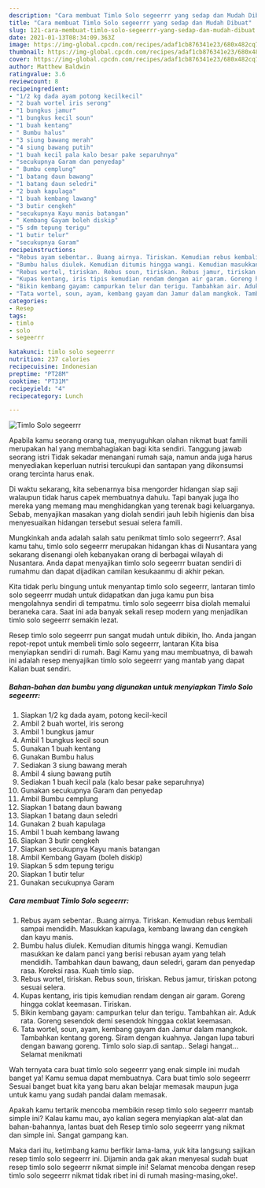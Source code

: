 ```yaml
---
description: "Cara membuat Timlo Solo segeerrr yang sedap dan Mudah Dibuat"
title: "Cara membuat Timlo Solo segeerrr yang sedap dan Mudah Dibuat"
slug: 121-cara-membuat-timlo-solo-segeerrr-yang-sedap-dan-mudah-dibuat
date: 2021-01-13T08:34:09.363Z
image: https://img-global.cpcdn.com/recipes/adaf1cb876341e23/680x482cq70/timlo-solo-segeerrr-foto-resep-utama.jpg
thumbnail: https://img-global.cpcdn.com/recipes/adaf1cb876341e23/680x482cq70/timlo-solo-segeerrr-foto-resep-utama.jpg
cover: https://img-global.cpcdn.com/recipes/adaf1cb876341e23/680x482cq70/timlo-solo-segeerrr-foto-resep-utama.jpg
author: Matthew Baldwin
ratingvalue: 3.6
reviewcount: 8
recipeingredient:
- "1/2 kg dada ayam potong kecilkecil"
- "2 buah wortel iris serong"
- "1 bungkus jamur"
- "1 bungkus kecil soun"
- "1 buah kentang"
- " Bumbu halus"
- "3 siung bawang merah"
- "4 siung bawang putih"
- "1 buah kecil pala kalo besar pake separuhnya"
- "secukupnya Garam dan penyedap"
- " Bumbu cemplung"
- "1 batang daun bawang"
- "1 batang daun seledri"
- "2 buah kapulaga"
- "1 buah kembang lawang"
- "3 butir cengkeh"
- "secukupnya Kayu manis batangan"
- " Kembang Gayam boleh diskip"
- "5 sdm tepung terigu"
- "1 butir telur"
- "secukupnya Garam"
recipeinstructions:
- "Rebus ayam sebentar.. Buang airnya. Tiriskan. Kemudian rebus kembali sampai mendidih. Masukkan kapulaga, kembang lawang dan cengkeh dan kayu manis."
- "Bumbu halus diulek. Kemudian ditumis hingga wangi. Kemudian masukkan ke dalam panci yang berisi rebusan ayam yang telah mendidih. Tambahkan daun bawang, daun seledri, garam dan penyedap rasa. Koreksi rasa. Kuah timlo siap."
- "Rebus wortel, tiriskan. Rebus soun, tiriskan. Rebus jamur, tiriskan potong sesuai selera."
- "Kupas kentang, iris tipis kemudian rendam dengan air garam. Goreng hingga coklat keemasan. Tiriskan."
- "Bikin kembang gayam: campurkan telur dan terigu. Tambahkan air. Aduk rata. Goreng sesendok demi sesendok hinggaa coklat keemasan."
- "Tata wortel, soun, ayam, kembang gayam dan Jamur dalam mangkok. Tambahkan kentang goreng. Siram dengan kuahnya. Jangan lupa taburi dengan bawang goreng. Timlo solo siap.di santap.. Selagi hangat... Selamat menikmati"
categories:
- Resep
tags:
- timlo
- solo
- segeerrr

katakunci: timlo solo segeerrr 
nutrition: 237 calories
recipecuisine: Indonesian
preptime: "PT28M"
cooktime: "PT31M"
recipeyield: "4"
recipecategory: Lunch

---
```



![Timlo Solo segeerrr](https://img-global.cpcdn.com/recipes/adaf1cb876341e23/680x482cq70/timlo-solo-segeerrr-foto-resep-utama.jpg)

Apabila kamu seorang orang tua, menyuguhkan olahan nikmat buat famili merupakan hal yang membahagiakan bagi kita sendiri. Tanggung jawab seorang istri Tidak sekadar menangani rumah saja, namun anda juga harus menyediakan keperluan nutrisi tercukupi dan santapan yang dikonsumsi orang tercinta harus enak.

Di waktu  sekarang, kita sebenarnya bisa mengorder hidangan siap saji walaupun tidak harus capek membuatnya dahulu. Tapi banyak juga lho mereka yang memang mau menghidangkan yang terenak bagi keluarganya. Sebab, menyajikan masakan yang diolah sendiri jauh lebih higienis dan bisa menyesuaikan hidangan tersebut sesuai selera famili. 



Mungkinkah anda adalah salah satu penikmat timlo solo segeerrr?. Asal kamu tahu, timlo solo segeerrr merupakan hidangan khas di Nusantara yang sekarang disenangi oleh kebanyakan orang di berbagai wilayah di Nusantara. Anda dapat menyajikan timlo solo segeerrr buatan sendiri di rumahmu dan dapat dijadikan camilan kesukaanmu di akhir pekan.

Kita tidak perlu bingung untuk menyantap timlo solo segeerrr, lantaran timlo solo segeerrr mudah untuk didapatkan dan juga kamu pun bisa mengolahnya sendiri di tempatmu. timlo solo segeerrr bisa diolah memalui beraneka cara. Saat ini ada banyak sekali resep modern yang menjadikan timlo solo segeerrr semakin lezat.

Resep timlo solo segeerrr pun sangat mudah untuk dibikin, lho. Anda jangan repot-repot untuk membeli timlo solo segeerrr, lantaran Kita bisa menyiapkan sendiri di rumah. Bagi Kamu yang mau membuatnya, di bawah ini adalah resep menyajikan timlo solo segeerrr yang mantab yang dapat Kalian buat sendiri.

<!--inarticleads1-->

##### Bahan-bahan dan bumbu yang digunakan untuk menyiapkan Timlo Solo segeerrr:

1. Siapkan 1/2 kg dada ayam, potong kecil-kecil
1. Ambil 2 buah wortel, iris serong
1. Ambil 1 bungkus jamur
1. Ambil 1 bungkus kecil soun
1. Gunakan 1 buah kentang
1. Gunakan  Bumbu halus
1. Sediakan 3 siung bawang merah
1. Ambil 4 siung bawang putih
1. Sediakan 1 buah kecil pala (kalo besar pake separuhnya)
1. Gunakan secukupnya Garam dan penyedap
1. Ambil  Bumbu cemplung
1. Siapkan 1 batang daun bawang
1. Siapkan 1 batang daun seledri
1. Gunakan 2 buah kapulaga
1. Ambil 1 buah kembang lawang
1. Siapkan 3 butir cengkeh
1. Siapkan secukupnya Kayu manis batangan
1. Ambil  Kembang Gayam (boleh diskip)
1. Siapkan 5 sdm tepung terigu
1. Siapkan 1 butir telur
1. Gunakan secukupnya Garam




<!--inarticleads2-->

##### Cara membuat Timlo Solo segeerrr:

1. Rebus ayam sebentar.. Buang airnya. Tiriskan. Kemudian rebus kembali sampai mendidih. Masukkan kapulaga, kembang lawang dan cengkeh dan kayu manis.
1. Bumbu halus diulek. Kemudian ditumis hingga wangi. Kemudian masukkan ke dalam panci yang berisi rebusan ayam yang telah mendidih. Tambahkan daun bawang, daun seledri, garam dan penyedap rasa. Koreksi rasa. Kuah timlo siap.
1. Rebus wortel, tiriskan. Rebus soun, tiriskan. Rebus jamur, tiriskan potong sesuai selera.
1. Kupas kentang, iris tipis kemudian rendam dengan air garam. Goreng hingga coklat keemasan. Tiriskan.
1. Bikin kembang gayam: campurkan telur dan terigu. Tambahkan air. Aduk rata. Goreng sesendok demi sesendok hinggaa coklat keemasan.
1. Tata wortel, soun, ayam, kembang gayam dan Jamur dalam mangkok. Tambahkan kentang goreng. Siram dengan kuahnya. Jangan lupa taburi dengan bawang goreng. Timlo solo siap.di santap.. Selagi hangat... Selamat menikmati




Wah ternyata cara buat timlo solo segeerrr yang enak simple ini mudah banget ya! Kamu semua dapat membuatnya. Cara buat timlo solo segeerrr Sesuai banget buat kita yang baru akan belajar memasak maupun juga untuk kamu yang sudah pandai dalam memasak.

Apakah kamu tertarik mencoba membikin resep timlo solo segeerrr mantab simple ini? Kalau kamu mau, ayo kalian segera menyiapkan alat-alat dan bahan-bahannya, lantas buat deh Resep timlo solo segeerrr yang nikmat dan simple ini. Sangat gampang kan. 

Maka dari itu, ketimbang kamu berfikir lama-lama, yuk kita langsung sajikan resep timlo solo segeerrr ini. Dijamin anda gak akan menyesal sudah buat resep timlo solo segeerrr nikmat simple ini! Selamat mencoba dengan resep timlo solo segeerrr nikmat tidak ribet ini di rumah masing-masing,oke!.

